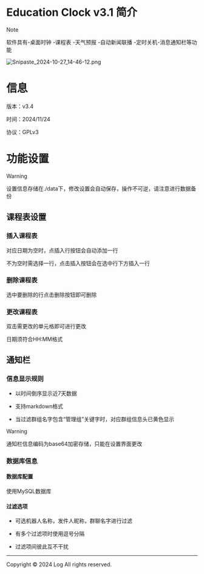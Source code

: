 # Education Clock v3.1 简介

> [!NOTE]
>
> 软件具有-桌面时钟 -课程表 -天气预报 -自动新闻联播 -定时关机-消息通知栏等功能

![Snipaste_2024-10-27_14-46-12.png](https://s2.loli.net/2024/10/27/wC2fM1sVGmhSt6z.png)

# 信息

版本：v3.4

时间：2024/11/24

协议：GPLv3

# 功能设置

> [!WARNING]
>
> 设置信息存储在./data下，修改设置会自动保存，操作不可逆，请注意进行数据备份

## 课程表设置

### 插入课程表

对应日期为空时，点插入行按钮会自动添加一行

不为空时需选择一行，点击插入按钮会在选中行下方插入一行

### 删除课程表

选中要删除的行点击删除按钮即可删除

### 更改课程表

双击需更改的单元格即可进行更改

日期须符合HH:MM格式

## 通知栏

### 信息显示规则

- 以时间倒序显示近7天数据

- 支持markdown格式

- 当过滤群组名字包含“管理组”关键字时，对应群组信息头已黄色显示

> [!WARNING]
>
> 通知栏信息编码为base64加密存储，只能在设置界面更改

### 数据库信息

#### 数据库配置

使用MySQL数据库

#### 过滤选项

- 可选机器人名称，发件人昵称，群聊名字进行过滤

- 有多个过滤项时使用逗号分隔

- 过滤项间彼此互不干扰

------

Copyright © 2024  Log  All rights reserved.

